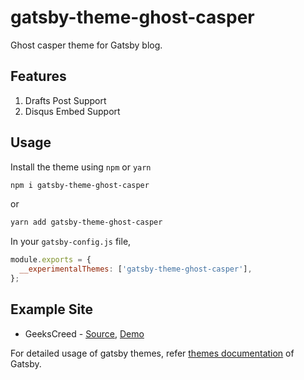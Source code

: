 # gatsby-theme-ghost-casper

Ghost casper theme for Gatsby blog.

## Features

1. Drafts Post Support
2. Disqus Embed Support

## Usage

Install the theme using `npm` or `yarn`

```bash
npm i gatsby-theme-ghost-casper
```

or

```bash
yarn add gatsby-theme-ghost-casper
```

In your `gatsby-config.js` file,

```js
module.exports = {
  __experimentalThemes: ['gatsby-theme-ghost-casper'],
};
```

## Example Site

- GeeksCreed - [Source](https://github.com/geekscreed/geekscreed.com/), [Demo](https://geekscreed.com/)

For detailed usage of gatsby themes, refer [themes documentation](https://www.gatsbyjs.org/docs/themes/) of Gatsby.
